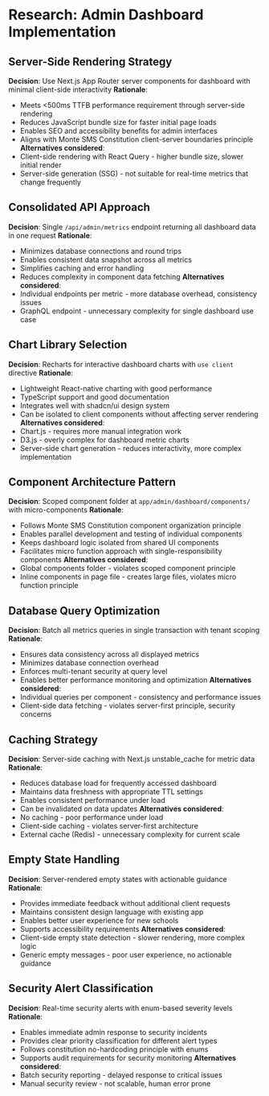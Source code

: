 # Research: Admin Dashboard Implementation

## Server-Side Rendering Strategy

**Decision**: Use Next.js App Router server components for dashboard with minimal client-side interactivity
**Rationale**: 
- Meets <500ms TTFB performance requirement through server-side rendering
- Reduces JavaScript bundle size for faster initial page loads
- Enables SEO and accessibility benefits for admin interfaces
- Aligns with Monte SMS Constitution client-server boundaries principle
**Alternatives considered**: 
- Client-side rendering with React Query - higher bundle size, slower initial render
- Server-side generation (SSG) - not suitable for real-time metrics that change frequently

## Consolidated API Approach

**Decision**: Single `/api/admin/metrics` endpoint returning all dashboard data in one request
**Rationale**:
- Minimizes database connections and round trips
- Enables consistent data snapshot across all metrics
- Simplifies caching and error handling
- Reduces complexity in component data fetching
**Alternatives considered**:
- Individual endpoints per metric - more database overhead, consistency issues
- GraphQL endpoint - unnecessary complexity for single dashboard use case

## Chart Library Selection

**Decision**: Recharts for interactive dashboard charts with `use client` directive
**Rationale**:
- Lightweight React-native charting with good performance
- TypeScript support and good documentation
- Integrates well with shadcn/ui design system
- Can be isolated to client components without affecting server rendering
**Alternatives considered**:
- Chart.js - requires more manual integration work
- D3.js - overly complex for dashboard metric charts
- Server-side chart generation - reduces interactivity, more complex implementation

## Component Architecture Pattern

**Decision**: Scoped component folder at `app/admin/dashboard/components/` with micro-components
**Rationale**:
- Follows Monte SMS Constitution component organization principle
- Enables parallel development and testing of individual components
- Keeps dashboard logic isolated from shared UI components
- Facilitates micro function approach with single-responsibility components
**Alternatives considered**:
- Global components folder - violates scoped component principle
- Inline components in page file - creates large files, violates micro function principle

## Database Query Optimization

**Decision**: Batch all metrics queries in single transaction with tenant scoping
**Rationale**:
- Ensures data consistency across all displayed metrics
- Minimizes database connection overhead
- Enforces multi-tenant security at query level
- Enables better performance monitoring and optimization
**Alternatives considered**:
- Individual queries per component - consistency and performance issues
- Client-side data fetching - violates server-first principle, security concerns

## Caching Strategy

**Decision**: Server-side caching with Next.js unstable_cache for metric data
**Rationale**:
- Reduces database load for frequently accessed dashboard
- Maintains data freshness with appropriate TTL settings
- Enables consistent performance under load
- Can be invalidated on data updates
**Alternatives considered**:
- No caching - poor performance under load
- Client-side caching - violates server-first architecture
- External cache (Redis) - unnecessary complexity for current scale

## Empty State Handling

**Decision**: Server-rendered empty states with actionable guidance
**Rationale**:
- Provides immediate feedback without additional client requests
- Maintains consistent design language with existing app
- Enables better user experience for new schools
- Supports accessibility requirements
**Alternatives considered**:
- Client-side empty state detection - slower rendering, more complex logic
- Generic empty messages - poor user experience, no actionable guidance

## Security Alert Classification

**Decision**: Real-time security alerts with enum-based severity levels
**Rationale**:
- Enables immediate admin response to security incidents
- Provides clear priority classification for different alert types
- Follows constitution no-hardcoding principle with enums
- Supports audit requirements for security monitoring
**Alternatives considered**:
- Batch security reporting - delayed response to critical issues
- Manual security review - not scalable, human error prone